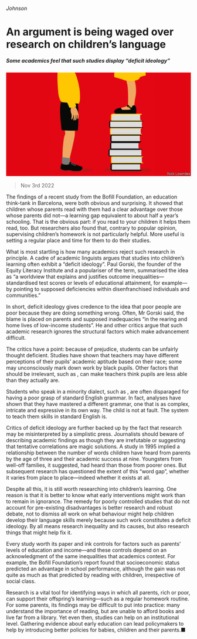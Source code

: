 ###### Johnson

# An argument is being waged over research on children’s language 

##### Some academics feel that such studies display “deficit ideology” 

![image](images/20221105_BKD001.jpg) 

> Nov 3rd 2022 

The findings of a recent study from the Bofill Foundation, an education think-tank in Barcelona, were both obvious and surprising. It showed that children whose parents read with them had a clear advantage over those whose parents did not—a learning gap equivalent to about half a year’s schooling. That is the obvious part: if you read to your children it helps them read, too. But researchers also found that, contrary to popular opinion, supervising children’s homework is not particularly helpful. More useful is setting a regular place and time for them to do their studies. 

What is most startling is how many academics reject such research in principle. A cadre of academic linguists argues that studies into children’s learning often exhibit a “deficit ideology”. Paul Gorski, the founder of the Equity Literacy Institute and a populariser of the term, summarised the idea as “a worldview that explains and justifies outcome inequalities—standardised test scores or levels of educational attainment, for example—by pointing to supposed deficiencies within disenfranchised individuals and communities.” 

In short, deficit ideology gives credence to the idea that poor people are poor because they are doing something wrong. Often, Mr Gorski said, the blame is placed on parents and supposed inadequacies “in the rearing and home lives of low-income students”. He and other critics argue that such academic research ignores the structural factors which make advancement difficult.

The critics have a point: because of prejudice, students can be unfairly thought deficient. Studies have shown that teachers may have different perceptions of their pupils’ academic aptitude based on their race; some may unconsciously mark down work by black pupils. Other factors that should be irrelevant, such as , can make teachers think pupils are less able than they actually are. 

Students who speak in a minority dialect, such as , are often disparaged for having a poor grasp of standard English grammar. In fact, analyses have shown that they have mastered a different grammar, one that is as complex, intricate and expressive in its own way. The child is not at fault. The system to teach them skills in standard English is.

Critics of deficit ideology are further backed up by the fact that research may be misinterpreted by a simplistic press. Journalists should beware of describing academic findings as though they are irrefutable or suggesting that tentative correlations are magic solutions. A study in 1995 implied a relationship between the number of words children have heard from parents by the age of three and their academic success at nine. Youngsters from well-off families, it suggested, had heard  than those from poorer ones. But subsequent research has questioned the extent of this “word gap”, whether it varies from place to place—indeed whether it exists at all.

Despite all this, it is still worth researching into children’s learning. One reason is that it is better to know what early interventions might work than to remain in ignorance. The remedy for poorly controlled studies that do not account for pre-existing disadvantages is better research and robust debate, not to dismiss all work on what behaviour might help children develop their language skills merely because such work constitutes a deficit ideology. By all means research inequality and its causes, but also research things that might help fix it.

Every study worth its paper and ink controls for factors such as parents’ levels of education and income—and these controls depend on an acknowledgment of the same inequalities that academics contest. For example, the Bofill Foundation’s report found that socioeconomic status predicted an advantage in school performance, although the gain was not quite as much as that predicted by reading with children, irrespective of social class. 

Research is a vital tool for identifying ways in which all parents, rich or poor, can support their offspring’s learning—such as a regular homework routine. For some parents, its findings may be difficult to put into practice: many understand the importance of reading, but are unable to afford books and live far from a library. Yet even then, studies can help on an institutional level. Gathering evidence about early education can lead policymakers to help by introducing better policies for babies, children and their parents.■





